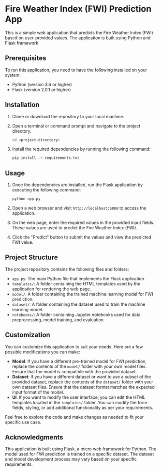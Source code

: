 # Fire Weather Index (FWI) Prediction App

This is a simple web application that predicts the Fire Weather Index (FWI) based on user-provided values. The application is built using Python and Flask framework.

## Prerequisites

To run this application, you need to have the following installed on your system:

- Python (version 3.6 or higher)
- Flask (version 2.0.1 or higher)

## Installation

1. Clone or download the repository to your local machine.
2. Open a terminal or command prompt and navigate to the project directory.

   ```bash
   cd <project-directory>
   ```

3. Install the required dependencies by running the following command:

   ```bash
   pip install -r requirements.txt
   ```

## Usage

1. Once the dependencies are installed, run the Flask application by executing the following command:

   ```bash
   python app.py
   ```

2. Open a web browser and visit `http://localhost:5000` to access the application.

3. On the web page, enter the required values in the provided input fields. These values are used to predict the Fire Weather Index (FWI).

4. Click the "Predict" button to submit the values and view the predicted FWI value.

## Project Structure

The project repository contains the following files and folders:

- `app.py`: The main Python file that implements the Flask application.
- `templates/`: A folder containing the HTML templates used by the application for rendering the web page.
- `model/`: A folder containing the trained machine learning model for FWI prediction.
- `dataset/`: A folder containing the dataset used to train the machine learning model.
- `notebooks/`: A folder containing Jupyter notebooks used for data preprocessing, model training, and evaluation.

## Customization

You can customize this application to suit your needs. Here are a few possible modifications you can make:

- **Model**: If you have a different pre-trained model for FWI prediction, replace the contents of the `model/` folder with your own model files. Ensure that the model is compatible with the provided dataset.
- **Dataset**: If you have a different dataset or want to use a subset of the provided dataset, replace the contents of the `dataset/` folder with your own dataset files. Ensure that the dataset format matches the expected input format of the model.
- **UI**: If you want to modify the user interface, you can edit the HTML templates located in the `templates/` folder. You can modify the form fields, styling, or add additional functionality as per your requirements.

Feel free to explore the code and make changes as needed to fit your specific use case.

## Acknowledgments

This application is built using Flask, a micro web framework for Python. The model used for FWI prediction is trained on a specific dataset. The dataset and model development process may vary based on your specific requirements.
